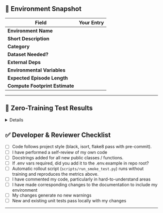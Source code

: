 <!--
╭───────────────────────────────────────────────────────────╮
│  ✨  RL-ENVIRONMENTS PULL REQUEST TEMPLATE  ✨             │
│  Fill out each field → delete guidance placeholders.      │
│  Incomplete items slow down review & scoring.             │
╰───────────────────────────────────────────────────────────╯
-->

## 🔖 Environment Snapshot
| Field | Your Entry |
|-------|------------|
| **Environment Name** | <!-- e.g. "SudokuVerifier-v0" --> |
| **Short Description** | <!-- One-sentence purpose/goal. --> |
| **Category** | <!-- Select: Verifiable-Reasoning / RLAIF / RLHF / Other  --> |
| **Dataset Needed?** | <!-- No / Yes (link & license) --> |
| **External Deps** | <!-- Extra pip packages, system libs, etc. --> |
| **Environmental Variables** | <!-- variable name(s) --> |
| **Expected Episode Length** | <!-- e.g. 128 timesteps --> |
| **Compute Footprint Estimate** | <!-- "<1 GB RAM, <1 min CPU verification" or similar --> |

---

## 🧪 Zero-Training Test Results
<details>

**W&B Link:**

**Examples of the Environment scoring a good example and a bad example:**

</details>


## ✅ Developer & Reviewer Checklist
- [ ] Code follows project style (black, isort, flake8 pass with pre-commit).
- [ ] I have performed a self-review of my own code
- [ ] Docstrings added for all new public classes / functions.
- [ ] If .env vars required, did you add it to the .env.example in repo root?
- [ ] Automatic rollout script (`scripts/run_smoke_test.py`) runs without training and reproduces the metrics above.
- [ ] I have commented my code, particularly in hard-to-understand areas
- [ ] I have made corresponding changes to the documentation to include my environment
- [ ] My changes generate no new warnings
- [ ] New and existing unit tests pass locally with my changes

---
